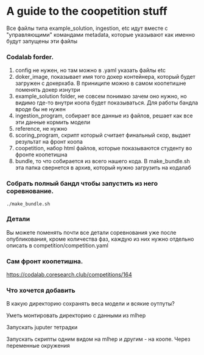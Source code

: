 # A guide to the coopetition stuff

Все файлы типа example_solution, ingestion, etc идут вместе с "управляющими" командами metadata, которые указывают как именно будут запущены эти файлы

### Codalab forder.

1. config не нужен, но там можно в .yaml указать файлы etc
2. doker_image, показывает имя того докер контейнера, который будет загружен с докерхаба. В приниципе можно в самом коопетишне поменять докер изнутри
3. example_solution folder,  не совсем понимаю зачем оно нужно, но видимо где-то внутри коопа будет показываться. Для работы бандла вроде бы не нужен
4. ingestion_program, собирает все данные из файлов, решает как все эти данные кормить модели
5. reference, не нужно
6. scoring_program, скрипт который считает финальный скор, выдает результат на фронт коопа
7. coopetition, набор html файлов, которые показываются студенту во фронте коопетишна
8. bundle, то что собирается из всего нашего кода. В make_bundle.sh эта папка свернется в архив, который нужно загрузить на кодалаб

### Собрать полный бандл чтобы запустить из него соревнование.

`./make_bundle.sh`

### Детали

Вы можете поменять почти все детали соревнования уже после опубликования, кроме количества фаз, каждую из них нужно отдельно описать в competition/competition.yaml

### Сам фронт коопетишна.

https://codalab.coresearch.club/competitions/164


### Что хочется добавить

В какую директорию сохранять веса модели и всякие оутпуты?

Уметь монтировать директорию с данными из mlhep

Запускать juputer тетрадки

Запускать скрипты одним видом на mlhep и другим - на коопе. Через переменные окружения

